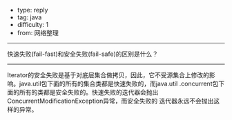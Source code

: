 - type: reply
- tag: java
- difficulty:  1
- from: 网络整理

--------

快速失败(fail-fast)和安全失败(fail-safe)的区别是什么？

---------

Iterator的安全失败是基于对底层集合做拷贝，因此，它不受源集合上修改的影响。java.util包下面的所有的集合类都是快速失败的，而java.util
.concurrent包下面的所有的类都是安全失败的。快速失败的迭代器会抛出ConcurrentModificationException异常，而安全失败的
迭代器永远不会抛出这样的异常。

